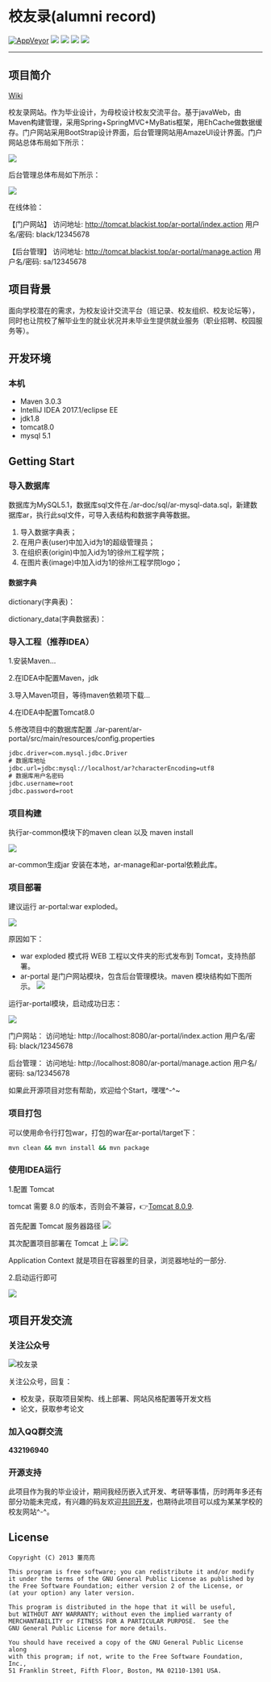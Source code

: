 # 校友录(alumni record) 

[![AppVeyor](https://img.shields.io/appveyor/ci/gruntjs/grunt.svg)](https://github.com/blackist/ar)
[![](https://img.shields.io/badge/spring-4.2.0-blue.svg)]()
[![](https://img.shields.io/badge/jdk-1.8-blue.svg)]()
[![](https://img.shields.io/badge/mybatis-3.3.0-blue.svg)]()
[![](https://img.shields.io/badge/mysql-5.1.20-blue.svg)]()

---

## 项目简介

[Wiki](https://github.com/blackist/ar/wiki)

校友录网站。作为毕业设计，为母校设计校友交流平台。基于javaWeb，由Maven构建管理，采用Spring+SpringMVC+MyBatis框架，用EhCache做数据缓存。门户网站采用BootStrap设计界面，后台管理网站用AmazeUI设计界面。门户网站总体布局如下所示：

![](https://blogres.blackist.org/javaweb-ar-ar-portal-logo.png)

后台管理总体布局如下所示：

![](https://blogres.blackist.org/javaweb-ar-ar-manage-logo.png)


在线体验：

【门户网站】
访问地址: http://tomcat.blackist.top/ar-portal/index.action
用户名/密码: black/12345678

【后台管理】
访问地址: http://tomcat.blackist.top/ar-portal/manage.action
用户名/密码: sa/12345678

## 项目背景

面向学校潜在的需求，为校友设计交流平台（班记录、校友组织、校友论坛等），同时也让院校了解毕业生的就业状况并未毕业生提供就业服务（职业招聘、校园服务等）。

## 开发环境

### 本机

- Maven 3.0.3
- IntelliJ IDEA 2017.1/eclipse EE
- jdk1.8
- tomcat8.0
- mysql 5.1




## Getting Start

### 导入数据库

数据库为MySQL5.1，数据库sql文件在./ar-doc/sql/ar-mysql-data.sql，新建数据库ar，执行此sql文件，可导入表结构和数据字典等数据。

1. 导入数据字典表；
2. 在用户表(user)中加入id为1的超级管理员；
3. 在组织表(origin)中加入id为1的徐州工程学院；
4. 在图片表(image)中加入id为1的徐州工程学院logo；

#### 数据字典

dictionary(字典表)：

dictionary_data(字典数据表)：

### 导入工程（推荐IDEA）

1.安装Maven...

2.在IDEA中配置Maven，jdk

3.导入Maven项目，等待maven依赖项下载...

4.在IDEA中配置Tomcat8.0

5.修改项目中的数据库配置 ./ar-parent/ar-portal/src/main/resources/config.properties


``` xml
jdbc.driver=com.mysql.jdbc.Driver
# 数据库地址
jdbc.url=jdbc:mysql://localhost/ar?characterEncoding=utf8
# 数据库用户名密码
jdbc.username=root
jdbc.password=root

```


### 项目构建

执行ar-common模块下的maven clean 以及 maven install

![](https://blogres.blackist.org/javaweb-ar-ar-common-maven-cycle.png)

ar-common生成jar 安装在本地，ar-manage和ar-portal依赖此库。

### 项目部署

建议运行 ar-portal:war exploded。

![](https://blogres.blackist.org/202002151534_482.png)

原因如下：

- war exploded 模式将 WEB 工程以文件夹的形式发布到 Tomcat，支持热部署。
- ar-portal 是门户网站模块，包含后台管理模块。maven 模块结构如下图所示。
  ![](https://blogres.blackist.org/202002151541_295.png)

运行ar-portal模块，启动成功日志：

![](https://blogres.blackist.org/javaweb-ar-ar-portal-startup-success.png)


门户网站：
访问地址: http://localhost:8080/ar-portal/index.action
用户名/密码: black/12345678

后台管理：
访问地址: http://localhost:8080/ar-portal/manage.action
用户名/密码: sa/12345678

如果此开源项目对您有帮助，欢迎给个Start，嘿嘿^-^~

### 项目打包

可以使用命令行打包war，打包的war在ar-portal/target下：
```cmd
mvn clean && mvn install && mvn package

```

### 使用IDEA运行

1.配置 Tomcat

tomcat 需要 8.0 的版本，否则会不兼容，👉[Tomcat 8.0.9](https://download.csdn.net/download/dong161114/20822688).

首先配置 Tomcat 服务器路径
![](https://blogres.blackist.org/20210807123253.jpg)

其次配置项目部署在 Tomcat 上
![](https://blogres.blackist.org/20210807123512.jpg)
![](https://blogres.blackist.org/20210807123601.jpg)

Application Context 就是项目在容器里的目录，浏览器地址的一部分.

2.启动运行即可

![](https://blogres.blackist.org/20210807123734.jpg)



## 项目开发交流

### 关注公众号

![校友录](https://blogres.blackist.org/wechat-official-account-qrcode.jpg)

关注公众号，回复：
- 校友录，获取项目架构、线上部署、网站风格配置等开发文档
- 论文，获取参考论文

### 加入QQ群交流

**432196940**

<!-- ![校友录](https://blogres.blackist.org/javaweb-ar-TIM%E5%9B%BE%E7%89%8720181130212423.jpg){:width="50px"} -->

### 开源支持

此项目作为我的毕业设计，期间我经历嵌入式开发、考研等事情，历时两年多还有部分功能未完成，有兴趣的码友欢迎[共同开发](https://github.com/blackist/ar/pulls)，也期待此项目可以成为某某学校的校友网站^-^。



## License

    Copyright (C) 2013 董亮亮
    
    This program is free software; you can redistribute it and/or modify
    it under the terms of the GNU General Public License as published by
    the Free Software Foundation; either version 2 of the License, or
    (at your option) any later version.
    
    This program is distributed in the hope that it will be useful,
    but WITHOUT ANY WARRANTY; without even the implied warranty of
    MERCHANTABILITY or FITNESS FOR A PARTICULAR PURPOSE.  See the
    GNU General Public License for more details.
    
    You should have received a copy of the GNU General Public License along
    with this program; if not, write to the Free Software Foundation, Inc.,
    51 Franklin Street, Fifth Floor, Boston, MA 02110-1301 USA.

